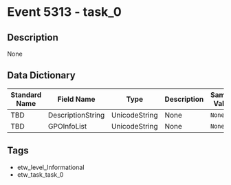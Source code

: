 # Event 5313 - task_0

## Description
None

## Data Dictionary
|Standard Name|Field Name|Type|Description|Sample Value|
|---|---|---|---|---|
|TBD|DescriptionString|UnicodeString|None|`None`|
|TBD|GPOInfoList|UnicodeString|None|`None`|

## Tags
* etw_level_Informational
* etw_task_task_0